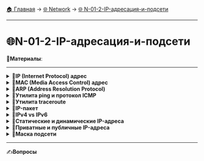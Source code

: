 [🏠 Главная](../README.md) → [🌐 Network](../README.md#-network) → [🌐 N-01-2-IP-адресация-и-подсети](../README.md#-n-01-2-ip-адресация-и-подсети)

---

# 🌐N-01-2-IP-адресация-и-подсети

📗**Материалы**:

---

<details>
<summary>📜<b>IP (Internet Protocol) адрес</b></summary>

---

**IP-адрес (Internet Protocol)** — уникальный числовой идентификатор устройства в компьютерной сети, работающей по протоколу TCP/IP­

</details>

<details> <summary><b>📜MAC (Media Access Control) адрес</b></summary>

---

- Уникальный идентификатор **сетевого интерфейса (сетевой карты)**

- Записывается в виде 6 байт (обычно через `:` или `-`) например: `00:1A:2B:3C:4D:5E`

- Привязывается к **оборудованию**, а не к сети.

- Используется на **канальном уровне (L2) OSI** для передачи кадров внутри одной сети.

- **Не меняется** при смене сети (в отличие от IP).

IP ↔ MAC связывает протокол **ARP**

</details>

<details> <summary><b>📜ARP (Address Resolution Protocol)</b></summary>

---

Протокол, который сопоставляет **IP-адрес (L3)** с **MAC-адресом (L2)** в локальной сети.

🔹**Зачем нужен?**

IP-адрес используется для маршрутизации, но на канальном уровне данные отправляются по **MAC-адресу**.

🔹**Как работает:**

1. Компьютер хочет отправить пакет на `192.168.1.100`

2. Проверяет в ARP-кеше: известен ли MAC для этого IP?

3. Если нет — отправляет широковещательный ARP-запрос:
📣Кто такой `192.168.1.100`? Назови свой MAC

4. Хост с этим IP отвечает: 📨Это я. Мой MAC — `00:11:22:33:44:55`

Ответ записывается в **ARP-кеш** для последующего использования.

</details>

<details> <summary><b>📜Утилита ping и протокол ICMP</b></summary>

---

`ping` использует **ICMP (Internet Control Message Protocol)** для проверки, **достижим ли удалённый хост по сети**.

1. Отправляется ICMP Echo Request (запрос)

2. Удалённый хост отвечает ICMP Echo Reply (ответ)

3. Показывается задержка в мс (RTT — round-trip time)

🛠**Пример:** ping 8.8.8.8

</details>

<details> <summary><b>📜Утилита traceroute</b></summary>

---

`traceroute` показывает **все промежуточные маршрутизаторы (hop'ы)**, через которые проходит пакет до точки назначения.

**Как работает:**

1) Отправляются пакеты с TTL = 1, 2, 3...

2) Каждый маршрутизатор уменьшает TTL и, если TTL=0, посылает ICMP "Time Exceeded"

3) По этим сообщениям строится маршрут

**Пример:** traceroute ya.ru

---

🛠**Где используется**

- Диагностика: где "застревает" трафик

- Понимание сетевого пути в многоуровневой инфраструктуре (облако, VPN, интерконнекты)

- Проверка правильности маршрутизации (например, из разных подсетей)

📌**Примечание:**

- В Linux используют `traceroute`

- В Windows — `tracert`



</details>

<details>
<summary>📜<b>IP-пакет</b></summary>

---

Состоит из двух основных частей: **заголовок** и **данные**

1. **Заголовок (Header)** – содержит информацию, необходимую для доставки пакета:

- **Версия (IPv4/IPv6)** – какая версия протокола используется.

- **Длина заголовка** – размер заголовка.

- **Тип сервиса (ToS)** – приоритет пакета.

- **Длина пакета** – размер всего пакета, включая данные.

- **Идентификатор и флаги** – для управления фрагментацией.

- **TTL (Time to Live)** – ограничение числа маршрутизаторов.

- **Протокол** – указывает транспортный протокол (TCP, UDP, ICMP).

- **Контрольная сумма** – проверка целостности заголовка.

- **IP-адреса источника и назначения** – кто отправил и кому адресован пакет.

2. **Данные (Data)** – собственно содержимое, которое передается по сети.

</details>

<details>
<summary>📜<b>IPv4 vs IPv6</b></summary>

---

🔹 **IPv4** — стандартный формат адресов: 4 числа от 0 до 255, разделённые точками.

🔹 **IPv6** — решает проблему нехватки адресов, работает без NAT, включает улучшения безопасности и маршрутизации.

|Свойство|IPv4|IPv6|
|-|-|-|
|Длина адреса|32 бита|128 бит|
|Запись|192.168.1.1|2001:0db8:85a3:0000:0000:8a2e:0370:7334|
|Всего адресов|~4.3 миллиарда|≈ 340 ундециллионов (очень много)|
|Разделение|Чаще используется NAT|Возможна прямая адресация|
|Совместимость|Поддерживается везде|Не везде внедрен, но развивается|

</details>

<details>
<summary>📜<b>Статические и динамические IP-адреса</b></summary>

---

📌**Вкратце можно описать**:

- **Статический IP-адрес** — назначается вручную администратором или провайдером, не меняется при перезапуске устройства. Используется для серверов, сетевого оборудования, где важна постоянная доступность по одному адресу.

- **Динамический IP-адрес** — выдается автоматически (обычно через DHCP), может меняться при каждом подключении или через определённое время. Чаще всего используется у пользователей интернета, для клиентских ПК и мобильных устройств.

</details>

<details>
<summary>📜<b>Приватные и публичные IP-адреса</b></summary>

---

В IPv4 адреса делятся на:

🔒**Приватные (внутренние, не маршрутизируются в интернет):**

- `10.0.0.0/8` (от 10.0.0.0 до 10.255.255.255)

- `172.16.0.0/12` (от 172.16.0.0 до 172.31.255.255)

- `192.168.0.0/16` (от 192.168.0.0 до 192.168.255.255)

Они используются в **локальных сетях**, например, в офисе, дата-центре, дома. Чтобы выйти в интернет, они проходят через **NAT** (Network Address Translation)

---

**🌐Публичные (глобальные)**

Все остальные адреса — **публичные**. Они доступны напрямую в интернете и должны быть **уникальными**

</details>

<details>
<summary>📜<b>Маска подсети</b></summary>

---

**Маска подсети** — это способ сказать системе, какая часть IP-адреса относится к **сети**, а какая — к **конкретному устройству (хосту)** внутри этой сети.

Она работает как «шаблон», который делит IP-адрес на:

- 🟦**Сетевую часть** (неизменна в пределах подсети)

- 🟩**Хостовую часть** (меняется для разных устройств)

---

**CIDR (Classless Inter-Domain Routing)** — компактная запись, где вместо полной маски (`255.255.255.0`) указывается **количество бит (`/24`), отведённых под сеть**.

**Примеры:**

- `192.168.1.0/24` → 24 бита для сети, оставшиеся 8 бит — для хостов (аналог маски `255.255.255.0`)

- `10.0.0.0/16` → 16 бит для сети, 16 бит для хостов (аналог маски `255.255.0.0`)

🔹**Преимущество CIDR** — короткая запись и гибкая настройка подсетей.

---

💡**Шпаргалка популярных масок**

| CIDR | Маска            | Кол-во хостов |
|:----:|:----------------:|-------------:|
| /24  | 255.255.255.0    | 254          |
| /25  | 255.255.255.128  | 126          |
| /26  | 255.255.255.192  | 62           |
| /16  | 255.255.0.0      | 65534        |
| /8   | 255.0.0.0        | 16777214     |

---

**Пример маски на практике:**

- IP: `192.168.1.25`

- Маска: `255.255.255.0`

- Первые три октета `(192.168.1)` → сеть

- Последний октет `(25)` → хост

⚠️Зарезервированные адреса:

- `192.168.1.0` — адрес сети

- `192.168.1.255` — широковещательный (broadcast)

📦**Итого:** 256 − 2 = 254 устройства

</details>

---

✍️**Вопросы**
